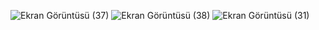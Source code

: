 ![Ekran Görüntüsü (37)](https://user-images.githubusercontent.com/113536126/221875501-b9fd9590-4512-4b91-9351-5ff3ae4e6eb7.png)
![Ekran Görüntüsü (38)](https://user-images.githubusercontent.com/113536126/221875533-31bfc68b-4bbf-4bbc-8212-7007f0d9c6d8.png)
![Ekran Görüntüsü (31)](https://user-images.githubusercontent.com/113536126/221875551-2aca139e-8b6a-437a-a647-887d0dc3ad94.png)


